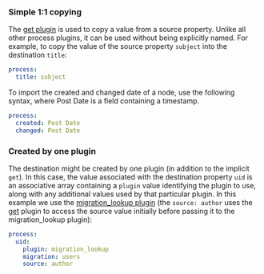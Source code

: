 ### Simple 1:1 copying

The [get plugin](https://api.drupal.org/api/drupal/core%21modules%21migrate%21src%21Plugin%21migrate%21process%21Get.php/class/Get) is used to copy a value from a source property. Unlike all other process plugins, it can be used without being explicitly named. For example, to copy the value of the source property `subject` into the destination `title`:

```yaml
process:
  title: subject

```

To import the created and changed date of a node, use the following syntax, where Post Date is a field containing a timestamp.

```yaml
process: 
  created: Post Date 
  changed: Post Date
```

### Created by one plugin

The destination might be created by one plugin (in addition to the implicit `get`). In this case, the value associated with the destination property `uid` is an associative array containing a `plugin` value identifying the plugin to use, along with any additional values used by that particular plugin. In this example we use the [migration\_lookup plugin](https://api.drupal.org/api/drupal/core%21modules%21migrate%21src%21Plugin%21migrate%21process%21MigrationLookup.php/class/MigrationLookup) (the `source: author` uses the [get](https://api.drupal.org/api/drupal/core%21modules%21migrate%21src%21Plugin%21migrate%21process%21Get.php/class/Get) plugin to access the source value initially before passing it to the migration\_lookup plugin):

```yaml
process:
  uid:
    plugin: migration_lookup
    migration: users
    source: author

```